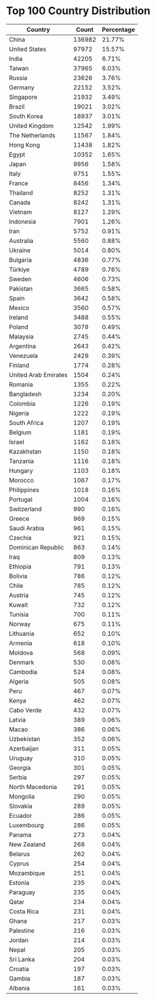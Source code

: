 # Top 100 Country Distribution
| Country | Count | Percentage |
|----|----|----|
| China | 136982 | 21.77% |
| United States | 97972 | 15.57% |
| India | 42205 | 6.71% |
| Taiwan | 37965 | 6.03% |
| Russia | 23626 | 3.76% |
| Germany | 22152 | 3.52% |
| Singapore | 21932 | 3.49% |
| Brazil | 19021 | 3.02% |
| South Korea | 18937 | 3.01% |
| United Kingdom | 12542 | 1.99% |
| The Netherlands | 11567 | 1.84% |
| Hong Kong | 11438 | 1.82% |
| Egypt | 10352 | 1.65% |
| Japan | 9956 | 1.58% |
| Italy | 9751 | 1.55% |
| France | 8456 | 1.34% |
| Thailand | 8252 | 1.31% |
| Canada | 8242 | 1.31% |
| Vietnam | 8127 | 1.29% |
| Indonesia | 7901 | 1.26% |
| Iran | 5752 | 0.91% |
| Australia | 5560 | 0.88% |
| Ukraine | 5014 | 0.80% |
| Bulgaria | 4836 | 0.77% |
| Türkiye | 4789 | 0.76% |
| Sweden | 4606 | 0.73% |
| Pakistan | 3665 | 0.58% |
| Spain | 3642 | 0.58% |
| Mexico | 3560 | 0.57% |
| Ireland | 3488 | 0.55% |
| Poland | 3078 | 0.49% |
| Malaysia | 2745 | 0.44% |
| Argentina | 2643 | 0.42% |
| Venezuela | 2429 | 0.39% |
| Finland | 1774 | 0.28% |
| United Arab Emirates | 1504 | 0.24% |
| Romania | 1355 | 0.22% |
| Bangladesh | 1234 | 0.20% |
| Colombia | 1226 | 0.19% |
| Nigeria | 1222 | 0.19% |
| South Africa | 1207 | 0.19% |
| Belgium | 1181 | 0.19% |
| Israel | 1162 | 0.18% |
| Kazakhstan | 1150 | 0.18% |
| Tanzania | 1116 | 0.18% |
| Hungary | 1103 | 0.18% |
| Morocco | 1067 | 0.17% |
| Philippines | 1018 | 0.16% |
| Portugal | 1004 | 0.16% |
| Switzerland | 990 | 0.16% |
| Greece | 969 | 0.15% |
| Saudi Arabia | 961 | 0.15% |
| Czechia | 921 | 0.15% |
| Dominican Republic | 863 | 0.14% |
| Iraq | 809 | 0.13% |
| Ethiopia | 791 | 0.13% |
| Bolivia | 786 | 0.12% |
| Chile | 785 | 0.12% |
| Austria | 745 | 0.12% |
| Kuwait | 732 | 0.12% |
| Tunisia | 700 | 0.11% |
| Norway | 675 | 0.11% |
| Lithuania | 652 | 0.10% |
| Armenia | 618 | 0.10% |
| Moldova | 568 | 0.09% |
| Denmark | 530 | 0.08% |
| Cambodia | 524 | 0.08% |
| Algeria | 505 | 0.08% |
| Peru | 467 | 0.07% |
| Kenya | 462 | 0.07% |
| Cabo Verde | 432 | 0.07% |
| Latvia | 389 | 0.06% |
| Macao | 386 | 0.06% |
| Uzbekistan | 352 | 0.06% |
| Azerbaijan | 311 | 0.05% |
| Uruguay | 310 | 0.05% |
| Georgia | 301 | 0.05% |
| Serbia | 297 | 0.05% |
| North Macedonia | 291 | 0.05% |
| Mongolia | 290 | 0.05% |
| Slovakia | 289 | 0.05% |
| Ecuador | 286 | 0.05% |
| Luxembourg | 286 | 0.05% |
| Panama | 273 | 0.04% |
| New Zealand | 268 | 0.04% |
| Belarus | 262 | 0.04% |
| Cyprus | 254 | 0.04% |
| Mozambique | 251 | 0.04% |
| Estonia | 235 | 0.04% |
| Paraguay | 235 | 0.04% |
| Qatar | 234 | 0.04% |
| Costa Rica | 231 | 0.04% |
| Ghana | 217 | 0.03% |
| Palestine | 216 | 0.03% |
| Jordan | 214 | 0.03% |
| Nepal | 205 | 0.03% |
| Sri Lanka | 204 | 0.03% |
| Croatia | 197 | 0.03% |
| Gambia | 187 | 0.03% |
| Albania | 161 | 0.03% |

